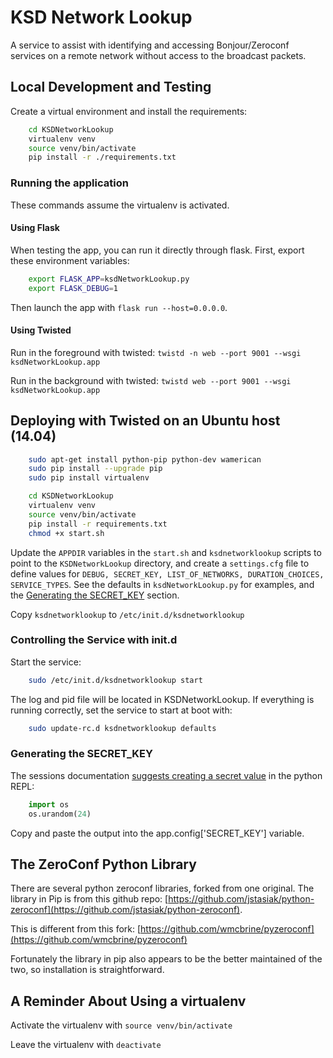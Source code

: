 # KSD Network Lookup
A service to assist with identifying and accessing Bonjour/Zeroconf services on a remote network without access to the broadcast packets.

## Local Development and Testing
Create a virtual environment and install the requirements:
```sh
	cd KSDNetworkLookup
	virtualenv venv
	source venv/bin/activate
	pip install -r ./requirements.txt
```

### Running the application
These commands assume the virtualenv is activated.


#### Using Flask
When testing the app, you can run it directly through flask. First, export these environment variables:
```sh
	export FLASK_APP=ksdNetworkLookup.py
	export FLASK_DEBUG=1
```
Then launch the app with `flask run --host=0.0.0.0`.


#### Using Twisted
Run in the foreground with twisted: `twistd -n web --port 9001 --wsgi ksdNetworkLookup.app`

Run in the background with twisted: `twistd web --port 9001 --wsgi ksdNetworkLookup.app`


## Deploying with Twisted on an Ubuntu host (14.04)
```sh
	sudo apt-get install python-pip python-dev wamerican
	sudo pip install --upgrade pip
	sudo pip install virtualenv

	cd KSDNetworkLookup
	virtualenv venv
	source venv/bin/activate
	pip install -r requirements.txt
	chmod +x start.sh
```

Update the `APPDIR` variables in the `start.sh` and `ksdnetworklookup` scripts to point to the `KSDNetworkLookup` directory, and create a `settings.cfg` file to define values for `DEBUG, SECRET_KEY, LIST_OF_NETWORKS, DURATION_CHOICES, SERVICE_TYPES`. See the defaults in `ksdNetworkLookup.py` for examples, and the [Generating the SECRET_KEY](#generating-the-secret_key) section.

Copy `ksdnetworklookup` to `/etc/init.d/ksdnetworklookup`

### Controlling the Service with init.d
Start the service: 
```sh
	sudo /etc/init.d/ksdnetworklookup start
```

The log and pid file will be located in KSDNetworkLookup. If everything is running correctly, set the service to start at boot with: 
```sh
	sudo update-rc.d ksdnetworklookup defaults
```


### Generating the SECRET_KEY
The sessions documentation [suggests creating a secret value](http://flask.pocoo.org/docs/0.11/quickstart/#sessions) in the python REPL:
```py
	import os
	os.urandom(24)
```
Copy and paste the output into the app.config['SECRET_KEY'] variable.


## The ZeroConf Python Library
There are several python zeroconf libraries, forked from one original. The library in Pip is from this github repo: [https://github.com/jstasiak/python-zeroconf](https://github.com/jstasiak/python-zeroconf).

This is different from this fork: [https://github.com/wmcbrine/pyzeroconf](https://github.com/wmcbrine/pyzeroconf)

Fortunately the library in pip also appears to be the better maintained of the two, so installation is straightforward.


## A Reminder About Using a virtualenv

Activate the virtualenv with `source venv/bin/activate`

Leave the virtualenv with `deactivate`
